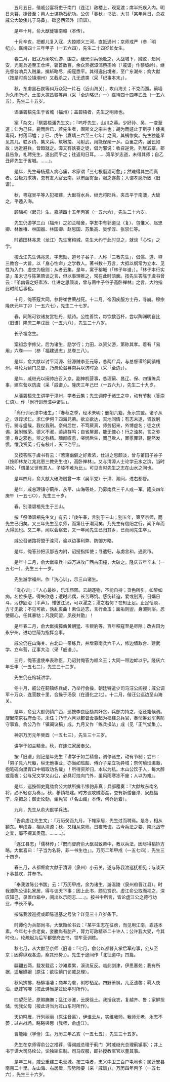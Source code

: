 <!-- { "loadSidebar": true } -->
　　五月五日，偕戚公宴将吏于南门（连江）敌楼上，观竞渡；席半托疾入内。明日未暮，捷音至；邑人士谋勒石纪功。公仿「春秋」书法，大书「某年月日，总戎戚公大破倭儿于马鼻」。碑竖西郊外（旧谱）。

　　是年十月，俞大猷徙镇南赣（本传）。

　　十月辛亥，把都儿复入寇，大掠顺义三河，直抵通州；京师戒严（参「明纪」）。嘉靖四十三年甲子（一五六四），先生二十四岁长女生。

　　春二月，旧寇万余攻仙游，围之。继光引兵驰赴之，大战城下，贼败，趋同安，光麾兵追至王仓坪，斩首数百，余众奔据漳浦蔡丕岭（「戚谱」作蔡坡岭）。继光督各哨兵入贼巢，擒斩略尽，闽寇悉平。其得逸出境者，至广东潮州；俞大猷（按是时俞公镇潮州）又截杀之，几无遗类（采「纪事本末」）。

　　秋，东虏黑石炭等纠万众犯一片石（近山海关），攻山海关；不克而遁。蓟墙为久雨所圮，土蛮大掠昌黎等邑（采「全边略记」一）嘉靖四十四年乙丑（一五六五），先生二十五岁。

　　谒潘碧梧先生于省城（福州）；盖碧梧者，先生之明师也。

　　案「杂文」「祭碧梧潘先生文」：『呜呼先生，山川之英。少好孙、吴，一变至道；仁为己任，毙而后已，若先生者，固斯文之宗主也；胡为而遽止于斯乎！倭夷毒闽，村落邱墟；丁巳、戊午（嘉靖三六至三七年）之间，其祸惨矣。先生独能早见其几，联乡约、集义兵、筑墩搂、习射武，用能保聚一乡。百里之内，居民如故；远近避兵，皆趋就之。漳又有妖妄之徒，倡为邪说：收召逆党，列居五寨。郡县告急，礼聘先生，遂出而平之；往返旬日耳。……第早岁志道，未得其师；自乙丑拜先生于省城。……』。

　　是年，先生母杨孺人病心痛，术家谓「三七根磨酒可愈」；然难得其生而真者。公极力求祷，忽有友人官云南，以侑函寄至，服之遂愈；人谓孝感所致（旧谱）。

　　秋，粤寇吴平等入犯福建，大猷将水兵、继光将陆兵，夹击平于南澳，大破之，平遁入海。

　　顾璘初（起元）生。嘉靖四十五年丙寅（一五六六），先生二十六岁。

　　先生仍游学三山（福州）之如兰精舍，学友中有郭道见（复）、包惟义、赵忠卿、林惟椿、林国器、林国卿、赵思国、苏集高、吴学淳、张崇仁等。

　　时莆田林兆恩（龙江）先生寓榕城，先生大约于此时见之，就谈「心性」之学。

　　按龙江先生讳兆恩，字懋勋，道号子谷子，人称「三教先生」，倡儒、道、释三教合一大旨，以「身心性命」之学教人。著书数十万言，大抵以纲常为立本、见性为入门、虚空为极则；从者云集，是年，寓于榕城（「林子年谱」）。「林子本行实录」虽未记与陈第晤谈之言，但以事理推之，常在此时晤面。按先生答陈于虞书曾云：『弟幽僻之好素浓、仕进之思颇淡，曾与莆中子谷子高卧禅林』之言，大约指此时前后事也。

　　十月，俺答寇大同，参将崔世荣战死。十二月，帝因疾服方士丹，寻崩。穆宗隆庆元年丁卯（一五六七），先生二十七岁。

　　春，同陈可钦诸友赏牡丹，赋诗。公性善饮，每饮数百杯，尝以陶渊明自比（旧谱）隆庆二年戊辰（一五六八），先生二十八岁。

　　长子祖念生。

　　案祖念字修父，后为诸生，励学行；力田，以资父游，第称其孝。着有「易用」六卷——（参「福建通志」总卷三八）。

　　是年，俞大猷以讨平河源、翁源贼李亚元等，总两广兵，与总督谭纶同镇梧州，寻纶为蓟门总督，乃疏论召募南兵以济时急（采「全边」）。

　　是年，戚继光以闽帅应召入京，副神机营事，总理蓟、昌辽、保、四镇练兵事，建车营以防虞（采「戚谱」）。隆庆三年己巳（一五六九），先生二十九岁。

　　从潘碧梧先生讲学于漳州，学者云集；先生调停于诸生之中，动有节制（答崇仁语）。作「尚行训示漳中诸生」。

　　「尚行训示漳中诸生」：『春秋之季，经术未明；删削六籍，永示宗盟。诸子从之，谆谆求仁。求仁伊何？四海兄弟。欲立欲达，天地同情；有志未逮，胥敦躬行。猗与盛哉，我仪我刑。奈何后世，不笃厥真，师务招来，外博虚名；徒之伏谒，冀附微荣。德义不淑，譊譊群鸣；自省屋漏，能无愧心！行之浊矣，言之弥清；身之邪也，辨之弥精。腼颜叹息，嗟悯后生，罔己欺人，罪慝罪轻，闇然发愤，惟我贤英；行有枝叶，天下治平』。

　　又按答陈于虞书有云：『若第幽僻之好素浓，仕进之思颇淡，曾与莆田子谷子（按即林龙江兆兆恩三教先生也），高卧禅林』。又与清漳人士论学云水之滨，当时持论，「谓巢父世有其人，子陵不难为比」。可见当时先生之志在山水之间也。

　　是年四月，俞大猷大破海贼曾一本（吴平党）于漳、潮间，进右都督。

　　是年，戚总理镇守蓟州、永平、山海等处，乃募南兵三千人成一军。隆庆四年庚午（一五七○），先生三十岁。

　　春，别潘碧梧先生于三山。

　　按「祭潘碧梧先生文」有云：『庚午春，言别于三山；别五年，第至京师，而先生已归矣。又三年先生至京师，而第仕于潮河矣，乃先生有信阳之行，闻下车而大得民也。又二年，闻以会察去，又一年闻先生已归其乡，已而闻先生卒』。

　　戚公召诸路将盟于滦河，谕以边事利弊、防御方略。

　　是年，俺答孙把汉那吉内附，诏授指挥使；寻遣归，与虏言和，通贡市。

　　是年十二月，俞大猷率兵十四万进攻广西古田橦，大破之。隆庆五年辛未（一五七一），先生三十一岁。

　　先生游学福州，作「洗心训」，示三山诸生。

　　「洗心训」：『人心最妙，乐乐熙熙。云胡逐物，不能自持；货色所引，如醉如痴。名位多感，得失欣悲；遭时弗偶，长苦寒饥。感伤转迫，爱或别离。日媾日斗，污秽匪治〔平声〕。惟彼江汉，可以濯之；濯之若何？在知止足。止足恬淡，方寸无欲；不见可欲，孰乱衷曲！素位适志，言行金玉；面垢则盥，身涴则浴。忍使厥心，任其暴牯；凡我同盟，夙夜共勖』！

　　是年春二月，俞大猷擒獐酋黄朝猛、韦银豹等，百年积寇至是尽除；改古田为永宁州。进功世荫为指挥佥事。

　　戚公仍在山海关、古北口一带练兵，并增募南兵六千人，修边墙敌台、建武学、立车营，辽事大治（采「戚谱」）。

　　三月，俺答遣使奉表称臣，乃诏封俺答为顺义王；大同一带边衅以宁。隆庆六年壬申（一五七二），先生三十二岁。

　　先生仍在榕城讲学。

　　冬十月，戚公在蓟镇练兵成，乃举行会操，朝廷特遣少司马汪公阅视；戚公调军十万众，连营数十里，合操于汤泉（在遵化之北）。十二月，偕汪公巡边至山海关。

　　是年，俞公大猷仍镇广西，巡按李良臣劾其奸贪，兵部力持之，诏还籍候调。旋起南京右府佥书，未任；乃于六月以都督佥事起为福建总兵官，奉命筹划军务防守事宜。俞公乃作「镇闽议稿」成，九月又作「练兵操法」成（见「正气堂集」）。

　　神宗万历元年癸酉（一五七三），先生三十三岁。

　　讲学于如兰精舍。秋，在连江家居奉父。

　　按「旧谱」则记是年先生『讲学于如兰精舍，调停诸生，动有节制；尝曰：「男子具六尺躯，纵无他事业，亦当如班超、傅介子辈立功异域；奈何琐琐遫遫，抱笔砚向里胥口中唱取功名哉」！所得资斧归，本以为私。木山公饮于人，每大醉或竟夜；公与兄文学又山公，必具灯烛向门外，虽风雨寒冻不废；人以为难』。

　　是年，巡按御史竟劾俞公大猷所擒韦银豹非真；兵部覆奏：『大猷故东南名将，必不轻谬为奏』。秋，移镇福建。时方议攻贼澎湖，忽有新倭自漳、泉趋福宁，杀把总；御史论劾，坐免官（「名山藏」本传，何乔远着）。

　　九月，先生从俞大猷学兵法。

　　「告俞虚江先生文」：『万历癸酉九月，下帷家居，先生过而聘焉。是冬，相从镇东。甲戌春，相从清源；秋，又相从京师。日夜教诲，古今兵法之要、南北战守之宜，靡不探其奥蕴。………』。

　　「连江县志」「儒林传」：『既而督府俞大猷召致幕中，教以兵法，因尽得韬钤方略。大猷喜曰：「子当为名将，非一书生也」』。万历二年甲戌（一五七四），先生三十四岁。

　　春三月，从都督俞大猷于清源（泉州）小云关，遂与陈我渡巡抚相见；与谈天下事甚欢，并奉书。

　　「奉我渡陈公书跋」云：『万历甲戌，余为诸生，游温陵（泉州府晋江县）。时我渡陈公读礼家居，得与谈天下事；因上此书，颇见赏识。虚江俞公取而视之，深叹知己，录置巾箱中，间出以示同志……』。按书中所言，皆论虚江公之德行功业，书长不录。

　　按陈我渡巡抚或即陈道基之号欤？详见三十八岁条下。

　　时谭伦为兵部尚书，大猷贻纶书云：『某平生志在征虏，而见用江南，乖违本素。今年七十余老矣，妾媵尚有胎产，膂力可敌精卒二十许人；公许我大受，今其时也』。纶疏起为后军都督府佥书，领车营训练。

　　秋七月，从大猷至京师（旧谱：『七月，俞公以都督入掌后军府事，公从至京；因得纵观各边，察其形势』）。先生于途间作「北征道中」四篇。

　　翩翩五两，载发载远；沙滩累累，溪流反反。临此剑津，伊思塞苑；我有所据，遥展嬿婉（原注：欲往蓟门访戚总理）。

　　秋风拂拂，杨柳凄凄；商羊为虐，树杪栖泥。四野箫飒，几乏遗黎；羁人夜泊，蟋蟀宵啼（按此诗当是过延平时所作）。

　　四望茫茫，原隰膴膴；乱江涉淮，云戾徐土。我授我衣，复越齐、鲁；家鲜担储，忧我父母（按此诗当为过山东时所作）。

　　天边鸣雁，行列丽丽（原注音离），伊谁云从，实维我师。我师元老，永志不萎；过古战场，睠睠嗟思（我师，俞虚江）。

　　曹能始（学佺）生。万历三年乙亥（一五七五），先生三十五岁。

　　先生在京师得俞公之推荐，得谒戚总理于蓟门（时戚继光总理蓟镇事）；并上书于谭大司马纶公，论独轮车制。司马叹服，即补授教军官以董其事。

　　是年三月，戚公重建三屯营城。按三屯者，忠义中卫三百户屯地也；属迁安县南百二十里。左山海、右居庸，形势险要（采「戚谱」）。万历四年丙予（一五七六），先生三十六岁。

